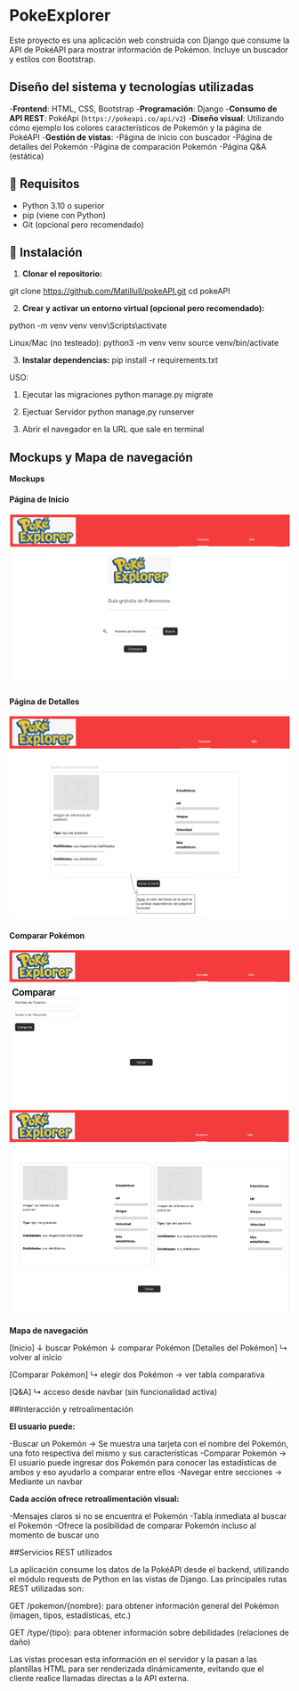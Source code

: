 # PokeExplorer

Este proyecto es una aplicación web construida con Django que consume la API de PokéAPI para mostrar información de Pokémon. Incluye un buscador y estilos con Bootstrap.

## Diseño del sistema y tecnologías utilizadas

-**Frontend**: HTML, CSS, Bootstrap
-**Programación**: Django
-**Consumo de API REST**: PokéApi (`https://pokeapi.co/api/v2`)
-**Diseño visual**: Utilizando cómo ejemplo los colores característicos de Pokemón y la página de PokéAPI
-**Gestión de vistas**:
	-Página de inicio con buscador
	-Página de detalles del Pokemón
	-Página de comparación Pokemón
	-Página Q&A (estática)

## 🚀 Requisitos

- Python 3.10 o superior
- pip (viene con Python)
- Git (opcional pero recomendado)

## 🧱 Instalación

1. **Clonar el repositorio:**


git clone https://github.com/Matillull/pokeAPI.git
cd pokeAPI

2. **Crear y activar un entorno virtual (opcional pero recomendado):**

python -m venv venv
venv\Scripts\activate


Linux/Mac (no testeado): 
python3 -m venv venv
source venv/bin/activate

3. **Instalar dependencias:**
pip install -r requirements.txt

USO:
1. Ejecutar las migraciones
python manage.py migrate

2. Ejectuar Servidor
python manage.py runserver

3. Abrir el navegador en la URL que sale en terminal


## Mockups y Mapa de navegación

**Mockups**

#### Página de Inicio
![Mockup Inicio](pokeexplorer/pokedex/mockups/Index.png)

#### Página de Detalles
![Mockup Detalles](pokeexplorer/pokedex/mockups/Detail.png)

#### Comparar Pokémon
![Mockup Comparar](pokeexplorer/pokedex/mockups/Comparar.png)
![Mockup Comparar](pokeexplorer/pokedex/mockups/Comparar2.png)

**Mapa de navegación**

[Inicio]
   ↓ buscar Pokémon
   ↓ comparar Pokémon
[Detalles del Pokémon]
   ↳ volver al inicio

[Comparar Pokémon]
   ↳ elegir dos Pokémon → ver tabla comparativa

[Q&A]
   ↳ acceso desde navbar (sin funcionalidad activa)
   

##Interacción y retroalimentación

**El usuario puede:**

-Buscar un Pokemón -> Se muestra una tarjeta con el nombre del Pokemón, una foto respectiva del mismo y sus características
-Comparar Pokemón -> El usuario puede ingresar dos Pokemón para conocer las estadísticas de ambos y eso ayudarlo a comparar entre ellos
-Navegar entre secciones -> Mediante un navbar

**Cada acción ofrece retroalimentación visual:**

-Mensajes claros si no se encuentra el Pokemón
-Tabla inmediata al buscar el Pokemón
-Ofrece la posibilidad de comparar Pokemón incluso al momento de buscar uno


##Servicios REST utilizados

La aplicación consume los datos de la PokéAPI desde el backend, utilizando el módulo requests de Python en las vistas de Django.
Las principales rutas REST utilizadas son:

GET /pokemon/{nombre}: para obtener información general del Pokémon (imagen, tipos, estadísticas, etc.)

GET /type/{tipo}: para obtener información sobre debilidades (relaciones de daño)

Las vistas procesan esta información en el servidor y la pasan a las plantillas HTML para ser renderizada dinámicamente, evitando que el cliente realice llamadas directas a la API externa.
